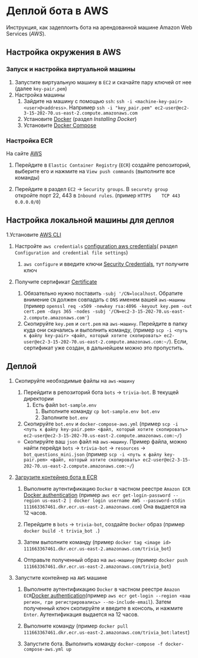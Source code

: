 # Деплой бота в AWS

Инструкция, как задеплоить бота на арендованной машине Amazon Web Services (*AWS*).

## Настройка окружения в AWS

### Запуск и настройка виртуальной машины

1. Запустите виртуальную машину в `EC2` и скачайте пару ключей от нее (далее `key-pair.pem`)
1. Настройка машины
	1. Зайдите на машину с помощью `ssh`: `ssh -i <machine-key-pair> <user>@<address>`. Например `ssh -i "key_pair.pem" ec2-user@ec2-3-15-202-70.us-east-2.compute.amazonaws.com`
	1. Установите [Docker](https://docs.aws.amazon.com/AmazonECS/latest/developerguide/docker-basics.html) (раздел *Installing Docker*)
  	1. Установите [Docker Compose](https://docs.docker.com/compose/install/#install-compose-on-linux-systems)


### Настройка ECR

На сайте [AWS](https://aws.amazon.com)
1. Перейдите в `Elastic Container Registry` (`ECR`) создайте репозиторий, выберите его и нажмите на `View push commands` (выполните все команды)

1. Перейдите в раздел `EC2` -> `Security groups`. В `securety group` откройте порт 22, 443 в `Inbound rules`. (пример `HTTPS	TCP	443	0.0.0.0/0`)

## Настройка локальной машины для деплоя
1.Установите  [AWS CLI](https://docs.aws.amazon.com/cli/latest/userguide/install-cliv2-linux.html)

1. Настройте `aws credentials` [configuration aws credentials](https://docs.aws.amazon.com/cli/latest/userguide/cli-chap-configure.html)( раздел `Configuration and credential file settings`)
	1. `aws configure`  и введите ключи [Security Credentials](https://console.aws.amazon.com/iam/home?region=us-east-2#/security_credentials>),  тут получите ключ

1.  Получите сертификат [Certificate](https://stackoverflow.com/questions/10175812/how-to-generate-a-self-signed-ssl-certificate-using-openssl)
	1. Обязательно нужно поставить `-subj '/CN=localhost`. Обратите внимение `CN` должен совпадать с `DNS` именем вашей `aws-машины`
	(пример	`openssl req -x509 -newkey rsa:4096 -keyout key.pem -out cert.pem -days 365 -nodes -subj '/CN=ec2-3-15-202-70.us-east-2.compute.amazonaws.com'`)
	1. Скопируйте `key.pem` и `cert.pem` на `aws-машину`. Перейдите в папку куда они скачались и выполнить командy, (пример	`scp -i <путь к файлу key-pair> <файл, который хотите скопировать> ec2-user@ec2-3-15-202-70.us-east-2.compute.amazonaws.com:~/`). Если, сертификат уже создан, в дальнейшем можно это пропустить.

## Деплой

1. Скопируйте необходимые файлы на `aws-машину`
	1. Перейдити в репозиторий бота `bots` -> `trivia-bot`. В текущей директории
		1. Есть файл `bot-sample.env`
			1. Выполните команду `cp bot-sample.env bot.env`
			1. Заполните `bot.env`
	1. Скопируйте `bot.env` и `docker-compose-aws.yml` (пример `scp -i <путь к файлу key-pair.pem> <файл, который хотите скопировать> ec2-user@ec2-3-15-202-70.us-east-2.compute.amazonaws.com:~/`)
	- Скопируйте ваш `json` файл на `aws-машину`. Пример файла, можно найти перейдя `bots` -> `trivia-bot` -> `resources` -> `bot_questions_mini.json`
	(пример `scp -i <путь к файлу key-pair.pem> <файл, который хотите скопировать> ec2-user@ec2-3-15-202-70.us-east-2.compute.amazonaws.com:~/`)
1. [Загрузите контейнер бота в ECR](https://docs.aws.amazon.com/AmazonECR/latest/userguide/docker-pull-ecr-image.html)
	1. Выполните аутентификацию `Docker` в частном реестре `Amazon ECR` [Docker authentication](https://docs.aws.amazon.com/AmazonECR/latest/userguide/registry_auth.html)
	(пример `aws ecr get-login-password --region us-east-2 | docker login username AWS --password-stdin 111663367461.dkr.ecr.us-east-2.amazonaws.com`)
	Она выдается на 12 часов.

	1. Перейдите в `bots` -> `trivia-bot`, создайте `Docker` образ (пример 
	`docker build -t trivia_bot .`)

	1. Затем выполните команду (пример `docker tag <image id> 111663367461.dkr.ecr.us-east-2.amazonaws.com/trivia_bot`)

	1. Отправьте полученный образ на `aws-машину` (пример `docker push 111663367461.dkr.ecr.us-east-2.amazonaws.com/trivia_bot`)


1. Запустите контейнер на `AWS` машине
	1. Выполните аутентификацию `Docker` в частном реестре `Amazon ECR`[Docker authentication](https://docs.aws.amazon.com/AmazonECR/latest/userguide/registry_auth.html)(пример `aws ecr get-login --region <ваш регион, где регистрировались> --no-include-email`). Затем полученный ключ скопируйте и введите в консоль, и нажмите `Enter`. Аутентификация выдается на 12 часов.

	1. Выполните команду (пример `docker pull 111663367461.dkr.ecr.us-east-2.amazonaws.com/trivia_bot:latest`)
	1. Запустите бота. Выполнить команду `docker-compose -f docker-compose-aws.yml up`
